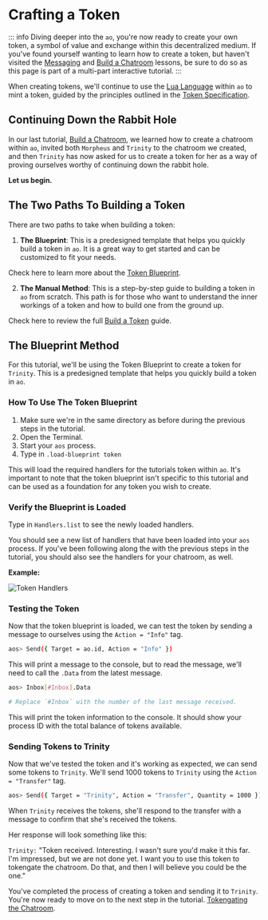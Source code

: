 # Crafting a Token

::: info
Diving deeper into the `ao`, you're now ready to create your own token, a symbol of value and exchange within this decentralized medium. If you've found yourself wanting to learn how to create a token, but haven't visited the [Messaging](messaging) and [Build a Chatroom](chatroom) lessons, be sure to do so as this page is part of a multi-part interactive tutorial.
:::

When creating tokens, we'll continue to use the [Lua Language](../../references/lua.md) within `ao` to mint a token, guided by the principles outlined in the [Token Specification](../../references/token.md).

## Continuing Down the Rabbit Hole

In our last tutorial, [Build a Chatroom](chatroom), we learned how to create a chatroom within `ao`, invited both `Morpheus` and `Trinity` to the chatroom we created, and then `Trinity` has now asked for us to create a token for her as a way of proving ourselves worthy of continuing down the rabbit hole.

**Let us begin.**

## The Two Paths To Building a Token

There are two paths to take when building a token:

1. **The Blueprint**: This is a predesigned template that helps you quickly build a token in `ao`. It is a great way to get started and can be customized to fit your needs.

Check here to learn more about the [Token Blueprint](../../guides/aos/blueprints/token.md).

2. **The Manual Method**: This is a step-by-step guide to building a token in `ao` from scratch. This path is for those who want to understand the inner workings of a token and how to build one from the ground up.

Check here to review the full [Build a Token](../../guides/aos/token.md) guide.

## The Blueprint Method

For this tutorial, we'll be using the Token Blueprint to create a token for `Trinity`. This is a predesigned template that helps you quickly build a token in `ao`.

### How To Use The Token Blueprint

1. Make sure we're in the same directory as before during the previous steps in the tutorial.
2. Open the Terminal.
3. Start your `aos` process.
4. Type in `.load-blueprint token`

This will load the required handlers for the tutorials token within `ao`. It's important to note that the token blueprint isn't specific to this tutorial and can be used as a foundation for any token you wish to create.

### Verify the Blueprint is Loaded

Type in `Handlers.list` to see the newly loaded handlers.

You should see a new list of handlers that have been loaded into your `aos` process. If you've been following along the with the previous steps in the tutorial, you should also see the handlers for your chatroom, as well.

**Example:**

![Token Handlers](/token3.png)

### Testing the Token

Now that the token blueprint is loaded, we can test the token by sending a message to ourselves using the `Action = "Info"` tag.

```sh
aos> Send({ Target = ao.id, Action = "Info" })
```

This will print a message to the console, but to read the message, we'll need to call the `.Data` from the latest message.

```sh
aos> Inbox[#Inbox].Data

# Replace `#Inbox` with the number of the last message received.
```

This will print the token information to the console. It should show your process ID with the total balance of tokens available.

### Sending Tokens to Trinity

Now that we've tested the token and it's working as expected, we can send some tokens to `Trinity`. We'll send 1000 tokens to `Trinity` using the `Action = "Transfer"` tag.

```sh
aos> Send({ Target = "Trinity", Action = "Transfer", Quantity = 1000 })
```

When `Trinity` receives the tokens, she'll respond to the transfer with a message to confirm that she's received the tokens.

Her response will look something like this:

`Trinity:` "Token received. Interesting. I wasn't sure you'd make it this far. I'm impressed, but we are not done yet. I want you to use this token to tokengate the chatroom. Do that, and then I will believe you could be the one."

You've completed the process of creating a token and sending it to `Trinity`. You're now ready to move on to the next step in the tutorial. [Tokengating the Chatroom](tokengating).
